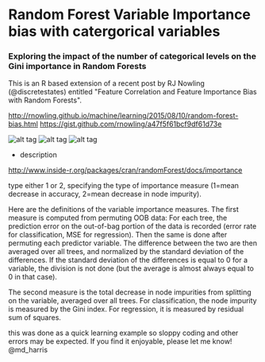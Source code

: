 # Random Forest Variable Importance bias with catergorical variables

### Exploring the impact of the number of categorical levels on the Gini importance in Random Forests

This is an R based extension of a recent post by RJ Nowling (@discretestates) entitled "Feature Correlation and Feature Importance Bias with Random Forests".

http://rnowling.github.io/machine/learning/2015/08/10/random-forest-bias.html
https://gist.github.com/rnowling/a47f5f61bcf9df61d73e

![alt tag](https://github.com/mrecos/RF_bias_r/blob/master/RF_bias_factor_false.png)
![alt tag](https://github.com/mrecos/RF_bias_r/blob/master/RF_bias_factor_true.png)
![alt tag](https://github.com/mrecos/RF_bias_r/blob/master/RF_accuracy.png)


- description

http://www.inside-r.org/packages/cran/randomForest/docs/importance

type
either 1 or 2, specifying the type of importance measure (1=mean decrease in accuracy, 2=mean decrease in node impurity).

Here are the definitions of the variable importance measures. The first measure is computed from permuting OOB data: For each tree, the prediction error on the out-of-bag portion of the data is recorded (error rate for classification, MSE for regression). Then the same is done after permuting each predictor variable. The difference between the two are then averaged over all trees, and normalized by the standard deviation of the differences. If the standard deviation of the differences is equal to 0 for a variable, the division is not done (but the average is almost always equal to 0 in that case).

The second measure is the total decrease in node impurities from splitting on the variable, averaged over all trees. For classification, the node impurity is measured by the Gini index. For regression, it is measured by residual sum of squares.



this was done as a quick learning example so sloppy coding and other errors may be expected.
If you find it enjoyable, please let me know! @md_harris



